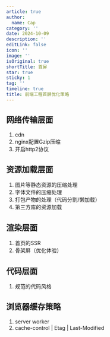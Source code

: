 ```yaml
---
article: true
author:
  name: Cap
category: ''
date: 2024-10-09
description: ''
editLink: false
icon: ''
image: ''
isOriginal: true
shortTitle: 首屏
star: true
sticky: 1
tag: ''
timeline: true
title: 前端工程首屏优化策略
---
```




## 网络传输层面

1. cdn
2. nginx配置Gzip压缩
3. 开启http2协议

## 资源加载层面

1. 图片等静态资源的压缩处理
2. 字体文件的压缩处理
3. 打包产物的处理（代码分割/懒加载）
4. 第三方库的资源加载

## 渲染层面

1. 首页的SSR
2. 骨架屏（优化体验）

## 代码层面

1. 规范的代码风格

## 浏览器缓存策略

1. server worker
2. cache-control | Etag | Last-Modified
